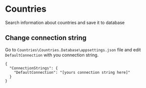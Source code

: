 # Countries
Search information about countries and save it to database

## Change connection string
Go to `Countries\Countries.Database\appsettings.json` file and edit `DefaultConnection` with you connection string.
```
{
  "ConnectionStrings": {
    "DefaultConnection": "[yours connection string here]"
  }
}
```
